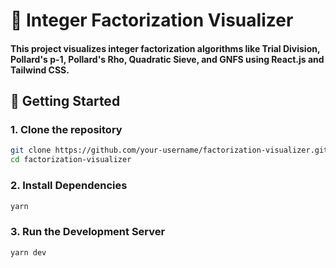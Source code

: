 # 🧮 Integer Factorization Visualizer

#### This project visualizes integer factorization algorithms like Trial Division, Pollard's p-1, Pollard's Rho, Quadratic Sieve, and GNFS using React.js and Tailwind CSS.

## 🚀 Getting Started

### 1. Clone the repository

```bash
git clone https://github.com/your-username/factorization-visualizer.git
cd factorization-visualizer
```

### 2. Install Dependencies

```bash
yarn
```


### 3. Run the Development Server

```bash
yarn dev
```
